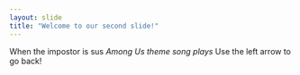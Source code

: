 ```yaml
---
layout: slide
title: "Welcome to our second slide!"
---
```

When the impostor is sus *Among Us theme song plays*
Use the left arrow to go back!

